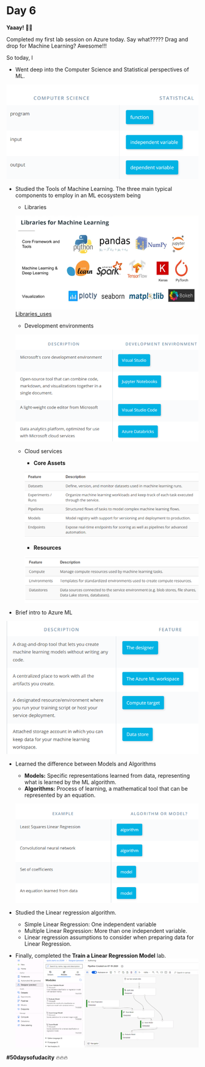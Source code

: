 # Day 6

**Yaaay!** :dancer::fire:

Completed my first lab session on Azure today. Say what????? Drag and drop for Machine Learning? Awesome!!!

So today, I
* Went deep into the Computer Science and Statistical perspectives of ML.

![perspectives](perpectives.PNG)

* Studied the Tools of Machine Learning. The three main typical components to employ in an ML ecosystem being
  * Libraries
  
  ![Libraries](libraries.PNG)
  [Libraries_uses](lib_uses.PNG)
  
  * Development environments
  
  ![ides](ides.PNG)
  
  * Cloud services
    * **Core Assets**
    
    ![ca](coreassets.PNG)
    
    * **Resources**
    
    ![Resources](resources.PNG)
    
* Brief intro to Azure ML

![Feature desciption](feature_des.PNG)
    
* Learned the difference between Models and Algorithms
   * **Models:** Specific representations learned from data, representing what is learned by the ML algorithm.
   * **Algorithms:** Process of learning, a mathematical tool that can be represented by an equation.
   
   ![Models_Algorithms](algo_models.PNG)
* Studied the Linear regression algorithm.
  * Simple Linear Regression: One independent variable
  * Multiple Linear Regression: More than one independent variable.
  * Linear regression assumptions to consider when preparing data for Linear Regression.
* Finally, completed the **Train a Linear Regression Model** lab.
![Lab1](lab1.PNG)

**#50daysofudacity** :fire::fire::fire:
